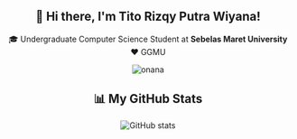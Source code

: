 <h2 align="center">👋 Hi there, I'm Tito Rizqy Putra Wiyana!</h2>

<p align="center">
  🎓 Undergraduate Computer Science Student at <strong>Sebelas Maret University</strong><br />
  ❤️ GGMU<br />
</p>

<p align="center">
  <img src="https://media.giphy.com/media/v1.Y2lkPTc5MGI3NjExaXR2dDF6Y3MxZTIwMGY5eGFjbGlwNWU5NXdnN3pwb2FrMTJka2c4byZlcD12MV9naWZzX3NlYXJjaCZjdD1n/cAv12HX6DZVZucTgUf/giphy.gif" alt="onana" />
</p>

<h2 align="center">📊 My GitHub Stats</h2>

<p align="center">
  <img src="https://github-readme-stats.vercel.app/api?username=titorpw&show_icons=true&theme=highcontrast&hide=stars" alt="GitHub stats" />
</p>
